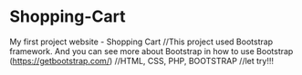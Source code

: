 # Shopping-Cart
My first project website - Shopping Cart
//This project used Bootstrap framework. And you can see more about Bootstrap in how to use Bootstrap (https://getbootstrap.com/)
//HTML, CSS, PHP, BOOTSTRAP
//let try!!!
